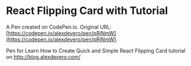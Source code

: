# React Flipping Card with Tutorial

A Pen created on CodePen.io. Original URL: [https://codepen.io/alexdevero/pen/pRjNmW](https://codepen.io/alexdevero/pen/pRjNmW).

Pen for Learn How to Create Quick and Simple React Flipping Card tutorial on http://blog.alexdevero.com/